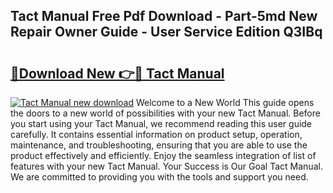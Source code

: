 ## Tact Manual Free Pdf Download - Part-5md New Repair Owner Guide - User Service Edition Q3IBq

# <h2><a href="http://bc61251.oget.top/?id=Tact+Manual">🔗Download New 👉🔴 Tact Manual</a></h2>

[![Tact Manual new download](https://i.imgur.com/5g1atiW.png)](http://bc61251.oget.top/?id=Tact+Manual)
Welcome to a New World This guide opens the doors to a new world of possibilities with your new Tact Manual. Before you start using your Tact Manual, we recommend reading this user guide carefully. It contains essential information on product setup, operation, maintenance, and troubleshooting, ensuring that you are able to use the product effectively and efficiently. Enjoy the seamless integration of list of features with your new Tact Manual. Your Success is Our Goal Tact Manual. We are committed to providing you with the tools and support you need.
